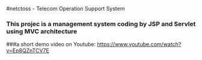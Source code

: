 #netctoss - Telecom Operation Support System

### This projec is a management system coding by JSP and Servlet using MVC architecture

###a short demo video on Youtube:
https://www.youtube.com/watch?v=Ep8QZnTCV7E
